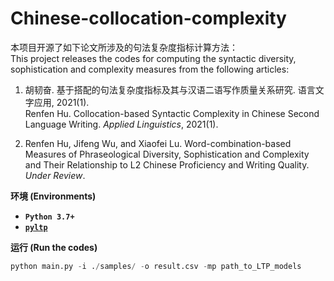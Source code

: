 # Chinese-collocation-complexity

本项目开源了如下论文所涉及的句法复杂度指标计算方法：   
This project releases the codes for computing the syntactic diversity, sophistication and complexity measures from the following articles:

1. 胡韧奋. 基于搭配的句法复杂度指标及其与汉语二语写作质量关系研究. 语言文字应用, 2021(1).   
Renfen Hu. Collocation-based Syntactic Complexity in Chinese Second Language Writing. <em>Applied Linguistics</em>, 2021(1).

2. Renfen Hu, Jifeng Wu, and Xiaofei Lu. Word-combination-based Measures of Phraseological Diversity, Sophistication and Complexity and Their Relationship to L2 Chinese Proficiency and Writing Quality. <em>Under Review</em>.

**环境 (Environments)**

*   **`Python 3.7+`**
*   **[`pyltp`](https://github.com/HIT-SCIR/pyltp)**

**运行 (Run the codes)**

```python
python main.py -i ./samples/ -o result.csv -mp path_to_LTP_models
```
